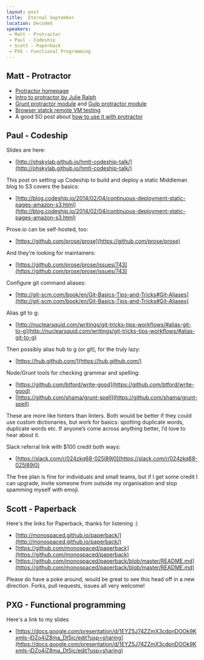 ```yaml
---
layout: post
title:  Eternal September
location: Decoded
speakers:
 - Matt - Protractor
 - Paul - Codeship
 - Scott - Paperback
 - PXG - Functional Programming
---
```


## Matt - Protractor

- [Protractor homepage](http://angular.github.io/protractor/)
- [Intro to protractor by Julie Ralph](https://www.youtube.com/watch?v=vvxsWokQblk)
- [Grunt protractor module](https://github.com/teerapap/grunt-protractor-runner) and [Gulp protractor module](https://github.com/mllrsohn/gulp-protractor)
- [Browser statck remote VM testing](http://www.browserstack.com/)
- A good SO post about [how to use it with protractor](http://stackoverflow.com/questions/25537919/running-protractor-tests-on-browserstack-automate)


## Paul - Codeship

Slides are here:

 - [http://ohskylab.github.io/hmtl-codeship-talk/](http://ohskylab.github.io/hmtl-codeship-talk/)

This post on setting up Codeship to build and deploy a static Middleman blog to S3 covers the basics:

 - [http://blog.codeship.io/2014/02/04/continuous-deployment-static-pages-amazon-s3.html](http://blog.codeship.io/2014/02/04/continuous-deployment-static-pages-amazon-s3.html)

Prose.io can be self-hosted, too:

 - [https://github.com/prose/prose](https://github.com/prose/prose)

And they’re looking for maintainers:

 - [https://github.com/prose/prose/issues/743](https://github.com/prose/prose/issues/743)

Configure git command aliases:

 - [http://git-scm.com/book/en/Git-Basics-Tips-and-Tricks#Git-Aliases](http://git-scm.com/book/en/Git-Basics-Tips-and-Tricks#Git-Aliases)

Alias git to g:

 - [http://nuclearsquid.com/writings/git-tricks-tips-workflows/#alias-git-to-g](http://nuclearsquid.com/writings/git-tricks-tips-workflows/#alias-git-to-g)

Then possibly alias hub to g (or git), for the truly lazy:

 - [https://hub.github.com/](https://hub.github.com/)

Node/Grunt tools for checking grammar and spelling:

 - [https://github.com/btford/write-good](https://github.com/btford/write-good)
 - [https://github.com/shama/grunt-spell](https://github.com/shama/grunt-spell)

These are more like hinters than linters. Both would be better if they could use custom dictionaries, but work for basics: spotting duplicate words, duplicate words etc. If anyone’s come across anything better, I’d love to hear about it.

Slack referral link with $100 credit both ways:

 - [https://slack.com/r/024zkq68-025l89j0](https://slack.com/r/024zkq68-025l89j0)

The free plan is fine for individuals and small teams, but if I get some credit I can upgrade, invite someone from outside my organisation and stop spamming myself with emoji.


## Scott - Paperback

Here's the links for Paperback, thanks for listening :)

 - [http://monospaced.github.io/paperback/](http://monospaced.github.io/paperback/)
 - [https://github.com/monospaced/paperback](https://github.com/monospaced/paperback)
 - [https://github.com/monospaced/paperback/blob/master/README.md](https://github.com/monospaced/paperback/blob/master/README.md)

Please do have a poke around, would be great to see this head off in a new direction. Forks, pull requests, issues all very welcome!


## PXG - Functional programming

Here's a link to my slides

 - [https://docs.google.com/presentation/d/1EYZ5J74ZZmX3cdpnDOOk9Kxmls-jDZo4iZ8ma_Dt5jc/edit?usp=sharing](https://docs.google.com/presentation/d/1EYZ5J74ZZmX3cdpnDOOk9Kxmls-jDZo4iZ8ma_Dt5jc/edit?usp=sharing)
